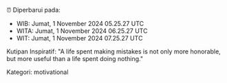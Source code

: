 ⏰ Diperbarui pada:
- WIB: Jumat, 1 November 2024 05.25.27 UTC
- WITA: Jumat, 1 November 2024 06.25.27 UTC
- WIT: Jumat, 1 November 2024 07.25.27 UTC

Kutipan Inspiratif:
"A life spent making mistakes is not only more honorable, but more useful than a life spent doing nothing."


Kategori: motivational

